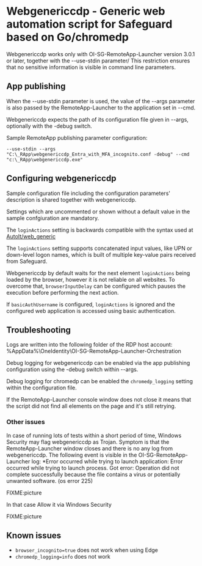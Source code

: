 # Webgenericcdp - Generic web automation script for Safeguard based on Go/chromedp

Webgenericcdp works only with OI-SG-RemoteApp-Launcher version 3.0.1 or later, together with the --use-stdin parameter/ This restriction ensures that no sensitive information is visible in command line parameters.

## App publishing

When the --use-stdin parameter is used, the value of the --args parameter is also passed by the RemoteApp-Launcher to the application set in --cmd.

Webgenericcdp expects the path of its configuration file given in --args, optionally with the -debug switch.

Sample RemoteApp publishing parameter configuration:

```--use-stdin --args "C:\_RApp\webgenericcdp_Entra_with_MFA_incognito.conf -debug" --cmd "c:\_RApp\webgenericcdp.exe"```

## Configuring webgenericcdp

Sample configuration file including the configuration parameters' description is shared together with webgenericcdp.

Settings which are uncommented or shown without a default value in the sample confgiuration are mandatory.

The ```loginActions``` setting is backwards compatible with the syntax used at [AutoIt/web_generic](https://github.com/OneIdentity/SafeguardAutomation/tree/master/RDP%20Applications/AutoIt/web_generic)

The ```loginActions``` setting supports concatenated input values, like UPN or down-level logon names, which is built of multiple key-value pairs received from Safeguard.

Webgenericcdp by default waits for the next element ```loginActions``` being loaded by the browser, however it is not reliable on all websites. To overcome that, ```browserInputDelay``` can be configured which pauses the execution before performing the next action.

If ```basicAuthUsername``` is configured, ```loginActions``` is ignored and the configured web application is accessed using basic authentication.

## Troubleshooting

Logs are written into the following folder of the RDP host account: %AppData%\OneIdentity\OI-SG-RemoteApp-Launcher-Orchestration

Debug logging for webgenericcdp can be enabled via the app publishing configuration using the -debug switch within --args.

Debug logging for chromedp can be enabled the ```chromedp_logging``` setting within the configuration file.

If the RemoteApp-Launcher console window does not close it means that the script did not find all elements on the page and it's still retrying.

### Other issues

In case of running lots of tests within a short period of time, Windows Security may flag webgenericcdp as Trojan. Symptom is that the RemoteApp-Launcher window closes and there is no any log from webgenericcdp. The following event is visible in the OI-SG-RemoteApp-Launcher log: *Error occurred while trying to launch application: Error occurred while trying to launch process. Got error: Operation did not complete successfully because the file contains a virus or potentially unwanted software. (os error 225)

FIXME:picture

In that case Allow it via Windows Security

FIXME:picture


## Known issues

* ```browser_incognito=true``` does not work when using Edge
* ```chromedp_logging=info``` does not work




